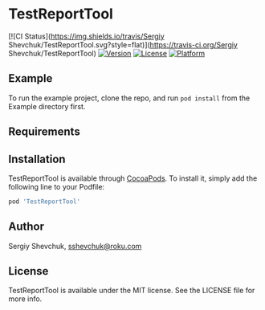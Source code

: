 # TestReportTool

[![CI Status](https://img.shields.io/travis/Sergiy Shevchuk/TestReportTool.svg?style=flat)](https://travis-ci.org/Sergiy Shevchuk/TestReportTool)
[![Version](https://img.shields.io/cocoapods/v/TestReportTool.svg?style=flat)](https://cocoapods.org/pods/TestReportTool)
[![License](https://img.shields.io/cocoapods/l/TestReportTool.svg?style=flat)](https://cocoapods.org/pods/TestReportTool)
[![Platform](https://img.shields.io/cocoapods/p/TestReportTool.svg?style=flat)](https://cocoapods.org/pods/TestReportTool)

## Example

To run the example project, clone the repo, and run `pod install` from the Example directory first.

## Requirements

## Installation

TestReportTool is available through [CocoaPods](https://cocoapods.org). To install
it, simply add the following line to your Podfile:

```ruby
pod 'TestReportTool'
```

## Author

Sergiy Shevchuk, sshevchuk@roku.com

## License

TestReportTool is available under the MIT license. See the LICENSE file for more info.
